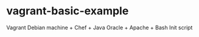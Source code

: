 vagrant-basic-example
=====================

Vagrant Debian machine + Chef + Java Oracle + Apache + Bash Init script
